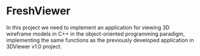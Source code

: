 # FreshViewer
In this project we need to implement an application for viewing 3D wireframe models in C++ in the object-oriented programming paradigm, implementing the same functions as the previously developed application in 3DViewer v1.0 project.
